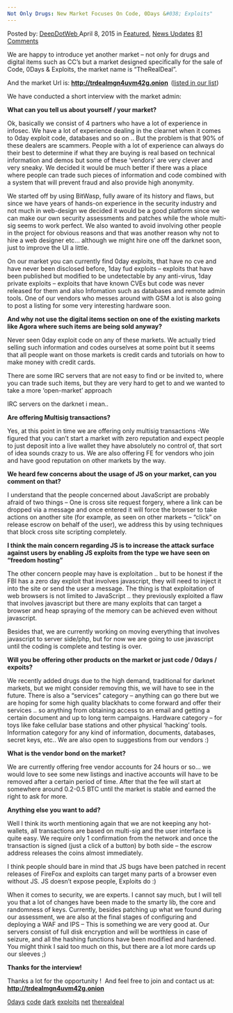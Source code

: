 ```yaml
---
Not Only Drugs: New Market Focuses On Code, 0Days &#038; Exploits"
---
```

<article class="post-listing post-9869 post type-post status-publish format-standard has-post-thumbnail hentry  tag-0days tag-code tag-dark tag-exploits tag-net tag-therealdeal">
    <div class="post-inner">
        <span>Posted by: <a href="https://www.deepdotweb.com/author/admin/" title="">DeepDotWeb </a></span>
    <span>April 8, 2015</span>
    <span>in <a href="https://www.deepdotweb.com/category/deepdot-news/" rel="category tag">Featured</a>, <a href="https://www.deepdotweb.com/category/news-updates/" rel="category tag">News Updates</a></span>
    <span><a href="https://www.deepdotweb.com/2015/04/08/therealdeal-dark-net-market-for-code-0days-exploits/#comments">81 Comments</a></span>
    </p>
    <div class="clear"></div>
    <div class="entry">
    <p>We are happy to introduce yet another market &#8211; not only for drugs and digital items such as CC&#8217;s but a market designed specifically for the sale of Code, 0Days &amp; Exploits, the market name is &#8220;TheRealDeal&#8221;.</p>
    <p>And the market Url is: <strong><a href="http://trdealmgn4uvm42g.onion" target="_blank">http://trdealmgn4uvm42g.onion</a>  </strong>(<a href="http://www.deepdotweb.com/2013/10/28/updated-llist-of-hidden-marketplaces-tor-i2p/">listed in our list</a>)<strong><br/>
    </strong></p>
    <p>We have conducted a short interview with the market admin:</p>
    <p><strong>What can you tell us about yourself / your market?<br/>
    </strong></p>
    <p>Ok, basically we consist of 4 partners who have a lot of experience in infosec. We have a lot of experience dealing in the clearnet when it comes to 0day exploit code, databases and so on .. But the problem is that 90% of these dealers are scammers. People with a lot of experience can always do their best to determine if what they are buying is real based on technical information and demos but some of these &#8216;vendors&#8217; are very clever and very sneaky. We decided it would be much better if there was a place where people can trade such pieces of information and code combined with a system that will prevent fraud and also provide high anonymity.</p>
    <p>We started off by using BitWasp, fully aware of its history and flaws, but since we have years of hands-on experience in the security industry and not much in web-design we decided it would be a good platform since we can make our own security assessments and patches while the whole multi-sig seems to work perfect. We also wanted to avoid involving other people in the project for obvious reasons and that was another reason why not to hire a web designer etc&#8230; although we might hire one off the darknet soon, just to improve the UI a little.</p>
    <p>On our market you can currently find 0day exploits, that have no cve and have never been disclosed before, 1day fud exploits &#8211; exploits that have been published but modified to be undetectable by any anti-virus, 1day private exploits &#8211; exploits that have known CVEs but code was never released for them and also Infomation such as databases and remote admin tools. One of our vendors who messes around with GSM a lot is also going to post a listing for some very interesting hardware soon.</p>
    <p><strong>And why not use the digital items section on one of the existing markets like Agora where such items are being sold anyway?</strong></p>
    <p>Never seen 0day exploit code on any of these markets. We actually tried selling such information and codes ourselves at some point but it seems that all people want on those markets is credit cards and tutorials on how to make money with credit cards.</p>
    <p>There are some IRC servers that are not easy to find or be invited to, where you can trade such items, but they are very hard to get to and we wanted to take a more &#8216;open-market&#8217; approach</p>
    <p>IRC servers on the darknet i mean..</p>
    <p><strong>Are offering Multisig transactions?</strong></p>
    <p>Yes, at this point in time we are offering only multisig transactions -We figured that you can&#8217;t start a market with zero reputation and expect people to just deposit into a live wallet they have absolutely no control of, that sort of idea sounds crazy to us. We are also offering FE for vendors who join and have good reputation on other markets by the way.</p>
    <p><strong>We heard few concerns about the usage of JS on your market, can you comment on that?<br/>
    </strong></p>
    <p>I understand that the people concerned about JavaScript are probably afraid of two things &#8211; One is cross site request forgery, where a link can be dropped via a message and once entered it will force the browser to take actions on another site (for example, as seen on other markets &#8211; &#8220;click&#8221; on release escrow on behalf of the user), we address this by using techniques that block cross site scripting completely.</p>
    <p><strong>I think the main concern regarding JS is to increase the attack surface against users by enabling JS exploits from the type we have seen on &#8220;freedom hosting&#8221;</strong></p>
    <p>The other concern people may have is exploitation .. but to be honest if the FBI has a zero day exploit that involves javascript, they will need to inject it into the site or send the user a message. The thing is that exploitation of web browsers is not limited to JavaScript .. they previously exploited a flaw that involves javascript but there are many exploits that can target a browser and heap spraying of the memory can be achieved even without javascript.</p>
    <p>Besides that, we are currently working on moving everything that involves javascript to server side/php, but for now we are going to use javascript until the coding is complete and testing is over.</p>
    <p><strong> Will you be offering other products on the market or just code / 0days / expoits?</strong></p>
    <p>We recently added drugs due to the high demand, traditional for darknet markets, but we might consider removing this, we will have to see in the future. There is also a &#8220;services&#8221; category &#8211; anything can go there but we are hoping for some high quality blackhats to come forward and offer their services .. so anything from obtaining access to an email and getting a certain document and up to long term campaigns. Hardware category &#8211; for toys like fake cellular base stations and other physical &#8216;hacking&#8217; tools. Information category for any kind of information, documents, databases, secret keys, etc.. We are also open to suggestions from our vendors :)</p>
    <p><strong>What is the vendor bond on the market?</strong></p>
    <p>We are currently offering free vendor accounts for 24 hours or so&#8230; we would love to see some new listings and inactive accounts will have to be removed after a certain period of time. After that the fee will start at somewhere around 0.2-0.5 BTC until the market is stable and earned the right to ask for more.</p>
    <p><strong>Anything else you want to add?<br/>
    </strong></p>
    <p>Well I think its worth mentioning again that we are not keeping any hot-wallets, all transactions are based on multi-sig and the user interface is quite easy. We require only 1 confirmation from the network and once the transaction is signed (just a click of a button) by both side &#8211; the escrow address releases the coins almost immediately.</p>
    <p>I think people should bare in mind that JS bugs have been patched in recent releases of FireFox and exploits can target many parts of a browser even without JS. JS doesn&#8217;t expose people, Exploits do :)</p>
    <p>When it comes to security, we are experts. I cannot say much, but I will tell you that a lot of changes have been made to the smarty lib, the core and randomness of keys. Currently, besides patching up what we found during our assessment, we are also at the final stages of configuring and deploying a WAF and IPS &#8211; This is something we are very good at. Our servers consist of full disk encryption and will be worthless in case of seizure, and all the hashing functions have been modified and hardened. You might think I said too much on this, but there are a lot more cards up our sleeves ;)</p>
    <p><strong>Thanks for the interview!</strong></p>
    <p>Thanks a lot for the opportunity !  And feel free to join and contact us at: <a href="http://trdealmgn4uvm42g.onion" target="_blank"><strong>http://trdealmgn4uvm42g.onion</strong></a></p>
    </div>
    <a href="https://www.deepdotweb.com/tag/0days/" rel="tag">0days</a> <a href="https://www.deepdotweb.com/tag/code/" rel="tag">code</a> <a href="https://www.deepdotweb.com/tag/dark/" rel="tag">dark</a> <a href="https://www.deepdotweb.com/tag/exploits/" rel="tag">exploits</a> <a href="https://www.deepdotweb.com/tag/net/" rel="tag">net</a> <a href="https://www.deepdotweb.com/tag/therealdeal/" rel="tag">therealdeal</a></span> <span style="display:none" class="updated">2015-04-08</span>
    <div style="display:none" class="vcard author" itemprop="author" itemscope itemtype="http://schema.org/Person"><strong class="fn" itemprop="name">
    
